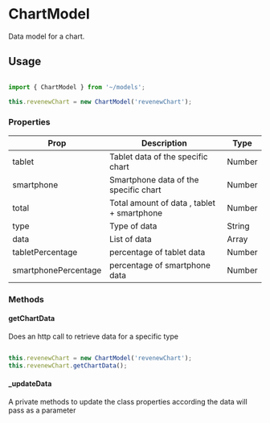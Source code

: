 # ChartModel
Data model for a chart.

## Usage
```javascript

import { ChartModel } from '~/models';

this.revenewChart = new ChartModel('revenewChart');
```

### Properties

| Prop           | Description              | Type  
|---------------|--------------------------| ------------
| tablet         | Tablet data of the specific chart  |  Number
| smartphone         | Smartphone data of the specific chart  | Number
| total         | Total amount of data , tablet + smartphone  | Number
| type         | Type of data  | String
| data         | List of data  | Array
| tabletPercentage         | percentage of tablet data  | Number
| smartphonePercentage         | percentage of smartphone data  | Number


### Methods

#### getChartData

Does an http call to retrieve data for a specific type

```javascript

this.revenewChart = new ChartModel('revenewChart');
this.revenewChart.getChartData();

```

#### _updateData

A private methods to update the class properties according the data will pass as a parameter
